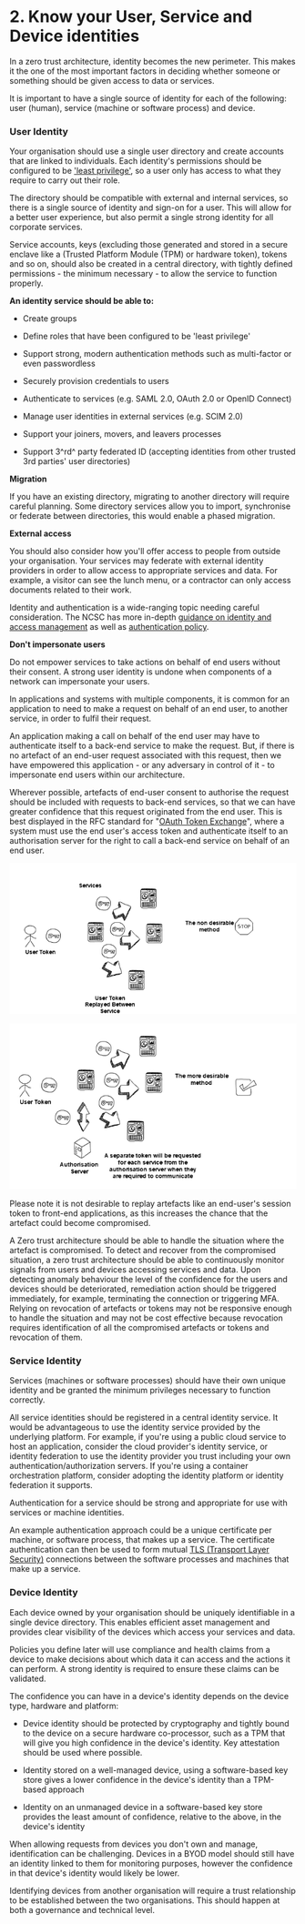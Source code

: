 # 2. Know your User, Service and Device identities

In a zero trust architecture, identity becomes the new perimeter. This makes it the one of the most important factors in deciding whether someone or something should be given access to data or services.

It is important to have a single source of identity for each of the following: user (human), service (machine or software process) and device.

### User Identity 

Your organisation should use a single user directory and create accounts that are linked to individuals. Each identity's permissions should be configured to be ['least privilege'](https://www.ncsc.gov.uk/collection/10-steps-to-cyber-security/the-10-steps/managing-user-privileges), so a user only has access to what they require to carry out their role.

The directory should be compatible with external and internal services, so there is a single source of identity and sign-on for a user. This will allow for a better user experience, but also permit a single strong identity for all corporate services.

Service accounts, keys (excluding those generated and stored in a secure enclave like a (Trusted Platform Module (TPM) or hardware token), tokens and so on, should also be created in a central directory, with tightly defined permissions - the minimum necessary - to allow the service to function properly.

**An identity service should be able to:**

-   Create groups

-   Define roles that have been configured to be 'least privilege\'

-   Support strong, modern authentication methods such as multi-factor or even passwordless

-   Securely provision credentials to users

-   Authenticate to services (e.g. SAML 2.0, OAuth 2.0 or OpenID Connect)

-   Manage user identities in external services (e.g. SCIM 2.0)

-   Support your joiners, movers, and leavers processes

-   Support 3^rd^ party federated ID (accepting identities from other trusted 3rd parties\' user directories)

**Migration**

If you have an existing directory, migrating to another directory will require careful planning. Some directory services allow you to import, synchronise or federate between directories, this would enable a phased migration.

**External access**

You should also consider how you'll offer access to people from outside your organisation. Your services may federate with external identity providers in order to allow access to appropriate services and data. For example, a visitor can see the lunch menu, or a contractor can only access documents related to their work.

Identity and authentication is a wide-ranging topic needing careful consideration. The NCSC has more in-depth [guidance on identity and access management](https://www.ncsc.gov.uk/guidance/introduction-identity-and-access-management) as well as [authentication policy](https://www.ncsc.gov.uk/collection/mobile-device-guidance/enterprise-authentication-policy).

**Don\'t impersonate users**

Do not empower services to take actions on behalf of end users without their consent. A strong user identity is undone when components of a network can impersonate your users.

In applications and systems with multiple components, it is common for an application to need to make a request on behalf of an end user, to another service, in order to fulfil their request.

An application making a call on behalf of the end user may have to authenticate itself to a back-end service to make the request. But, if there is no artefact of an end-user request associated with this request, then we have empowered this application - or any adversary in control of it - to impersonate end users within our architecture.

Wherever possible, artefacts of end-user consent to authorise the request should be included with requests to back-end services, so that we can have greater confidence that this request originated from the end user. This is best displayed in the RFC standard for \"[OAuth Token Exchange](https://tools.ietf.org/html/rfc8693)\", where a system must use the end user\'s access token and authenticate itself to an authorisation server for the right to call a back-end service on behalf of an end user.

<p align="center">
  <img src="Diagrams/User_token_Service_3.png" />
</p>

<p align="center">
  <img src="Diagrams/User_token_Service_4.png" />
</p>

Please note it is not desirable to replay artefacts like an end-user\'s session token to front-end applications, as this increases the chance that the artefact could become compromised.

A Zero trust architecture should be able to handle the situation where the artefact is compromised. To detect and recover from the compromised situation, a zero trust architecture should be able to continuously monitor signals from users and devices accessing services and data. Upon detecting anomaly behaviour the level of the confidence for the users and devices should be deteriorated, remediation action should be triggered immediately, for example, terminating the connection or triggering MFA. Relying on revocation of artefacts or tokens may not be responsive enough to handle the situation and may not be cost effective because revocation requires identification of all the compromised artefacts or tokens and revocation of them.

### Service Identity 

Services (machines or software processes) should have their own unique identity and be granted the minimum privileges necessary to function correctly.

All service identities should be registered in a central identity service. It would be advantageous to use the identity service provided by the underlying platform. For example, if you're using a public cloud service to host an application, consider the cloud provider\'s identity service, or identity federation to use the identity provider you trust including your own authentication/authorization servers. If you're using a container orchestration platform, consider adopting the identity platform or identity federation it supports.

Authentication for a service should be strong and appropriate for use with services or machine identities.

An example authentication approach could be a unique certificate per machine, or software process, that makes up a service. The certificate authentication can then be used to form mutual [TLS (Transport Layer Security)](https://www.ncsc.gov.uk/guidance/tls-external-facing-services) connections between the software processes and machines that make up a service.

### Device Identity 

Each device owned by your organisation should be uniquely identifiable in a single device directory. This enables efficient asset management and provides clear visibility of the devices which access your services and data.

Policies you define later will use compliance and health claims from a device to make decisions about which data it can access and the actions it can perform. A strong identity is required to ensure these claims can be validated.

The confidence you can have in a device's identity depends on the device type, hardware and platform:

-   Device identity should be protected by cryptography and tightly bound to the device on a secure hardware co-processor, such as a TPM that will give you high confidence in the device's identity. Key attestation should be used where possible.

-   Identity stored on a well-managed device, using a software-based key store gives a lower confidence in the device's identity than a TPM-based approach

-   Identity on an unmanaged device in a software-based key store provides the least amount of confidence, relative to the above, in the device's identity

When allowing requests from devices you don't own and manage, identification can be challenging. Devices in a BYOD model should still have an identity linked to them for monitoring purposes, however the confidence in that device's identity would likely be lower.

Identifying devices from another organisation will require a trust relationship to be established between the two organisations. This should happen at both a governance and technical level.
